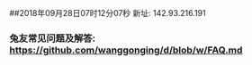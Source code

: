 ##2018年09月28日07时12分07秒 新址: 142.93.216.191
### 兔友常见问题及解答: https://github.com/wanggonging/d/blob/w/FAQ.md
